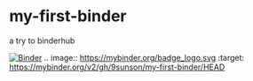 # my-first-binder
a try to binderhub

[![Binder](https://mybinder.org/badge_logo.svg)](https://mybinder.org/v2/gh/9sunson/my-first-binder/HEAD)
.. image:: https://mybinder.org/badge_logo.svg
 :target: https://mybinder.org/v2/gh/9sunson/my-first-binder/HEAD
